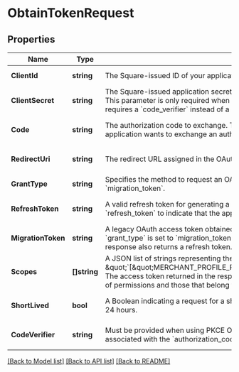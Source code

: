# ObtainTokenRequest

## Properties
Name | Type | Description | Notes
------------ | ------------- | ------------- | -------------
**ClientId** | **string** | The Square-issued ID of your application, which is available in the OAuth page in the [Developer Dashboard](https://developer.squareup.com/apps). | [default to null]
**ClientSecret** | **string** | The Square-issued application secret for your application, which is available in the OAuth page in the [Developer Dashboard](https://developer.squareup.com/apps). This parameter is only required when you are not using the [OAuth PKCE (Proof Key for Code Exchange) flow](https://developer.squareup.com/docs/oauth-api/overview#pkce-flow).  The PKCE flow requires a &#x60;code_verifier&#x60; instead of a &#x60;client_secret&#x60;. | [optional] [default to null]
**Code** | **string** | The authorization code to exchange. This code is required if &#x60;grant_type&#x60; is set to &#x60;authorization_code&#x60; to indicate that the application wants to exchange an authorization code for an OAuth access token. | [optional] [default to null]
**RedirectUri** | **string** | The redirect URL assigned in the OAuth page for your application in the [Developer Dashboard](https://developer.squareup.com/apps). | [optional] [default to null]
**GrantType** | **string** | Specifies the method to request an OAuth access token. Valid values are &#x60;authorization_code&#x60;, &#x60;refresh_token&#x60;, and &#x60;migration_token&#x60;. | [default to null]
**RefreshToken** | **string** | A valid refresh token for generating a new OAuth access token.  A valid refresh token is required if &#x60;grant_type&#x60; is set to &#x60;refresh_token&#x60; to indicate that the application wants a replacement for an expired OAuth access token. | [optional] [default to null]
**MigrationToken** | **string** | A legacy OAuth access token obtained using a Connect API version prior to 2019-03-13. This parameter is required if &#x60;grant_type&#x60; is set to &#x60;migration_token&#x60; to indicate that the application wants to get a replacement OAuth access token. The response also returns a refresh token. For more information, see [Migrate to Using Refresh Tokens](https://developer.squareup.com/docs/oauth-api/migrate-to-refresh-tokens). | [optional] [default to null]
**Scopes** | **[]string** | A JSON list of strings representing the permissions that the application is requesting. For example, \&quot;&#x60;[\&quot;MERCHANT_PROFILE_READ\&quot;,\&quot;PAYMENTS_READ\&quot;,\&quot;BANK_ACCOUNTS_READ\&quot;]&#x60;\&quot;.  The access token returned in the response is granted the permissions that comprise the intersection between the requested list of permissions and those that belong to the provided refresh token. | [optional] [default to null]
**ShortLived** | **bool** | A Boolean indicating a request for a short-lived access token.  The short-lived access token returned in the response expires in 24 hours. | [optional] [default to null]
**CodeVerifier** | **string** | Must be provided when using PKCE OAuth flow. The &#x60;code_verifier&#x60; will be used to verify against the &#x60;code_challenge&#x60; associated with the &#x60;authorization_code&#x60;. | [optional] [default to null]

[[Back to Model list]](../README.md#documentation-for-models) [[Back to API list]](../README.md#documentation-for-api-endpoints) [[Back to README]](../README.md)

